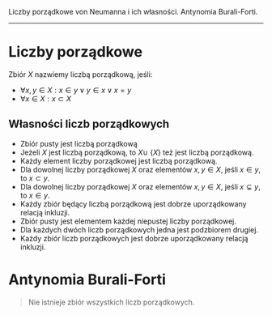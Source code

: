 Liczby porządkowe von Neumanna i ich własności.  Antynomia Burali-Forti.

---

# Liczby porządkowe

Zbiór $X$ nazwiemy liczbą porządkową, jeśli:
* $\forall x,y\in X: x \in y \vee y \in x \vee x = y$
* $\forall x \in X: x \subset X$

## Własności liczb porządkowych
* Zbiór pusty jest liczbą porządkową
* Jeżeli $X$ jest liczbą porządkową, to $X \cup$ {$X$} też jest liczbą porządkową.
* Każdy element liczby porządkowej jest liczbą porządkową.
* Dla dowolnej liczby porządkowej $X$ oraz elementów $x,y \in X$, jeśli $x \in y$, to $x \subset y$.
* Dla dowolnej liczby porządkowej $X$ oraz elementów $x,y \in X$, jeśli $x \subsetneq y$, to $x \in y$.
* Każdy zbiór będący liczbą porządkową jest dobrze uporządkowany relacją inkluzji.
* Zbiór pusty jest elementem każdej niepustej liczby porządkowej.
* Dla każdych dwóch liczb porządkowych jedna jest podzbiorem drugiej.
* Każdy zbiór liczb porządkowych jest dobrze uporządkowany relacją inkluzji.

# Antynomia Burali-Forti
>Nie istnieje zbiór wszystkich liczb porządkowych.

